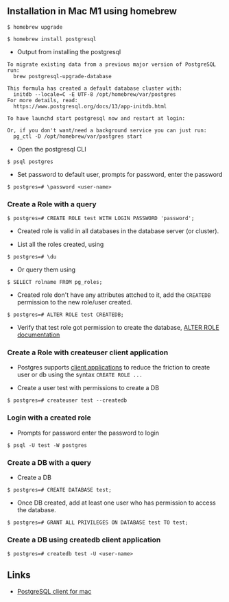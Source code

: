 ## Installation in Mac M1 using homebrew 

```
$ homebrew upgrade

$ homebrew install postgresql
```

- Output from installing the postgresql
```
To migrate existing data from a previous major version of PostgreSQL run:
  brew postgresql-upgrade-database

This formula has created a default database cluster with:
  initdb --locale=C -E UTF-8 /opt/homebrew/var/postgres
For more details, read:
  https://www.postgresql.org/docs/13/app-initdb.html

To have launchd start postgresql now and restart at login:
   
Or, if you don't want/need a background service you can just run:
  pg_ctl -D /opt/homebrew/var/postgres start
```

- Open the postgresql CLI
```
$ psql postgres
```

- Set password to default user, prompts for password, enter the password
```
$ postgres=# \password <user-name>
```

### Create a Role with a query

```
$ postgres=# CREATE ROLE test WITH LOGIN PASSWORD 'password';
```

- Created role is valid in all databases in the database server (or cluster).

- List all the roles created, using
```
$ postgres=# \du
```

- Or query them using
```
$ SELECT rolname FROM pg_roles;
```

- Created role don't have any attributes attched to it, add the `CREATEDB` permission to the new role/user created.
```
$ postgres=# ALTER ROLE test CREATEDB; 
```

- Verify that test role got permission to create the database, [ALTER ROLE documentation](https://www.postgresql.org/docs/current/sql-alterrole.html)

### Create a Role with createuser client application

- Postgres supports [client applications](https://www.postgresql.org/docs/current/reference-client.html) to reduce the friction to create user or db using the syntax `CREATE ROLE ...`

- Create a user test with permissions to create a DB
```
$ postgres=# createuser test --createdb
```

### Login with a created role

- Prompts for password enter the password to login
```
$ psql -U test -W postgres
```
 
### Create a DB with a query

- Create a DB
```
$ postgres=# CREATE DATABASE test;
```

- Once DB created, add at least one user who has permission to access the database.
```
$ postgres=# GRANT ALL PRIVILEGES ON DATABASE test TO test;
```

### Create a DB using createdb client application

```
$ postgres=# createdb test -U <user-name>
```

## Links

- [PostgreSQL client for mac](https://eggerapps.at/postico/)